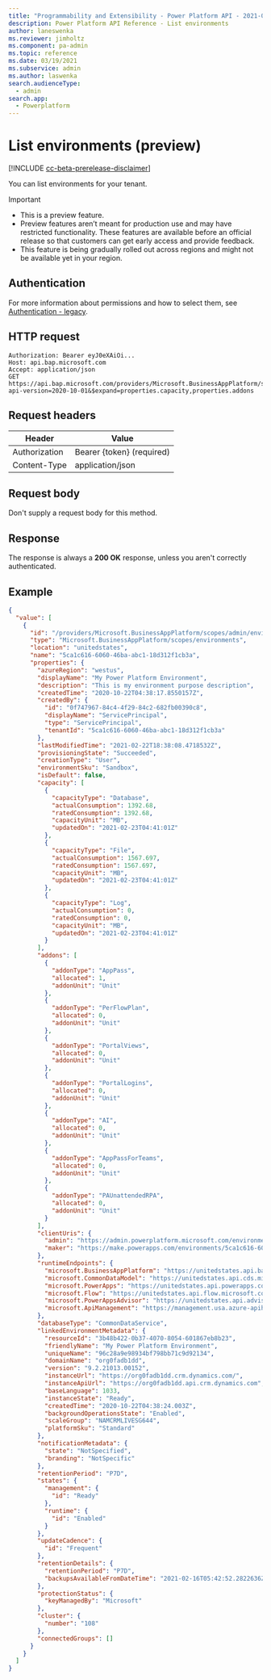 ```yaml
---
title: "Programmability and Extensibility - Power Platform API - 2021-02-01 - List environments (preview) | Microsoft Docs"
description: Power Platform API Reference - List environments
author: laneswenka
ms.reviewer: jimholtz
ms.component: pa-admin
ms.topic: reference
ms.date: 03/19/2021
ms.subservice: admin
ms.author: laswenka
search.audienceType: 
  - admin
search.app:
  - Powerplatform
---
```


# List environments (preview) 

[!INCLUDE [cc-beta-prerelease-disclaimer](../includes/cc-beta-prerelease-disclaimer.md)]

You can list environments for your tenant.

> [!IMPORTANT]
> - This is a preview feature.
> - Preview features aren’t meant for production use and may have restricted functionality. These features are available before an official release so that customers can get early access and provide feedback.
> - This feature is being gradually rolled out across regions and might not be available yet in your region.

## Authentication

For more information about permissions and how to select them, see [Authentication - legacy](programmability-authentication.md).

## HTTP request

```http
Authorization: Bearer eyJ0eXAiOi...
Host: api.bap.microsoft.com
Accept: application/json
GET https://api.bap.microsoft.com/providers/Microsoft.BusinessAppPlatform/scopes/admin/environments?api-version=2020-10-01&$expand=properties.capacity,properties.addons
```

## Request headers

| Header         | Value                     |
|----------------|---------------------------|
| Authorization  | Bearer {token} (required) |
| Content-Type   | application/json          |

## Request body

Don't supply a request body for this method.

## Response

The response is always a **200 OK** response, unless you aren't correctly authenticated. 

## Example

```json
{
  "value": [
    {
      "id": "/providers/Microsoft.BusinessAppPlatform/scopes/admin/environments/5ca1c616-6060-46ba-abc1-18d312f1cb3a",
      "type": "Microsoft.BusinessAppPlatform/scopes/environments",
      "location": "unitedstates",
      "name": "5ca1c616-6060-46ba-abc1-18d312f1cb3a",
      "properties": {
        "azureRegion": "westus",
        "displayName": "My Power Platform Environment",
        "description": "This is my environment purpose description",
        "createdTime": "2020-10-22T04:38:17.8550157Z",
        "createdBy": {
          "id": "0f747967-84c4-4f29-84c2-682fb00390c8",
          "displayName": "ServicePrincipal",
          "type": "ServicePrincipal",
          "tenantId": "5ca1c616-6060-46ba-abc1-18d312f1cb3a"
        },
        "lastModifiedTime": "2021-02-22T18:38:08.4718532Z",
        "provisioningState": "Succeeded",
        "creationType": "User",
        "environmentSku": "Sandbox",
        "isDefault": false,
        "capacity": [
          {
            "capacityType": "Database",
            "actualConsumption": 1392.68,
            "ratedConsumption": 1392.68,
            "capacityUnit": "MB",
            "updatedOn": "2021-02-23T04:41:01Z"
          },
          {
            "capacityType": "File",
            "actualConsumption": 1567.697,
            "ratedConsumption": 1567.697,
            "capacityUnit": "MB",
            "updatedOn": "2021-02-23T04:41:01Z"
          },
          {
            "capacityType": "Log",
            "actualConsumption": 0,
            "ratedConsumption": 0,
            "capacityUnit": "MB",
            "updatedOn": "2021-02-23T04:41:01Z"
          }
        ],
        "addons": [
          {
            "addonType": "AppPass",
            "allocated": 1,
            "addonUnit": "Unit"
          },
          {
            "addonType": "PerFlowPlan",
            "allocated": 0,
            "addonUnit": "Unit"
          },
          {
            "addonType": "PortalViews",
            "allocated": 0,
            "addonUnit": "Unit"
          },
          {
            "addonType": "PortalLogins",
            "allocated": 0,
            "addonUnit": "Unit"
          },
          {
            "addonType": "AI",
            "allocated": 0,
            "addonUnit": "Unit"
          },
          {
            "addonType": "AppPassForTeams",
            "allocated": 0,
            "addonUnit": "Unit"
          },
          {
            "addonType": "PAUnattendedRPA",
            "allocated": 0,
            "addonUnit": "Unit"
          }
        ],
        "clientUris": {
          "admin": "https://admin.powerplatform.microsoft.com/environments/5ca1c616-6060-46ba-abc1-18d312f1cb3a/hub",
          "maker": "https://make.powerapps.com/environments/5ca1c616-6060-46ba-abc1-18d312f1cb3a/home"
        },
        "runtimeEndpoints": {
          "microsoft.BusinessAppPlatform": "https://unitedstates.api.bap.microsoft.com",
          "microsoft.CommonDataModel": "https://unitedstates.api.cds.microsoft.com",
          "microsoft.PowerApps": "https://unitedstates.api.powerapps.com",
          "microsoft.Flow": "https://unitedstates.api.flow.microsoft.com",
          "microsoft.PowerAppsAdvisor": "https://unitedstates.api.advisor.powerapps.com",
          "microsoft.ApiManagement": "https://management.usa.azure-apihub.net"
        },
        "databaseType": "CommonDataService",
        "linkedEnvironmentMetadata": {
          "resourceId": "3b48b422-0b37-4070-8054-601867eb8b23",
          "friendlyName": "My Power Platform Environment",
          "uniqueName": "96c28a9e98934bf798bb71c9d92134",
          "domainName": "org0fadb1dd",
          "version": "9.2.21013.00152",
          "instanceUrl": "https://org0fadb1dd.crm.dynamics.com/",
          "instanceApiUrl": "https://org0fadb1dd.api.crm.dynamics.com",
          "baseLanguage": 1033,
          "instanceState": "Ready",
          "createdTime": "2020-10-22T04:38:24.003Z",
          "backgroundOperationsState": "Enabled",
          "scaleGroup": "NAMCRMLIVESG644",
          "platformSku": "Standard"
        },
        "notificationMetadata": {
          "state": "NotSpecified",
          "branding": "NotSpecific"
        },
        "retentionPeriod": "P7D",
        "states": {
          "management": {
            "id": "Ready"
          },
          "runtime": {
            "id": "Enabled"
          }
        },
        "updateCadence": {
          "id": "Frequent"
        },
        "retentionDetails": {
          "retentionPeriod": "P7D",
          "backupsAvailableFromDateTime": "2021-02-16T05:42:52.2822636Z"
        },
        "protectionStatus": {
          "keyManagedBy": "Microsoft"
        },
        "cluster": {
          "number": "108"
        },
        "connectedGroups": []
      }
    }
  ]
}
```

